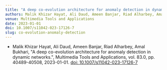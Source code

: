 ```yaml
---
title: "A deep co-evolution architecture for anomaly detection in dynamic networks"
authors: Malik Khizar Hayat, Ali Daud, Ameen Banjar, Riad Alharbey, Amal Bukhari
venue: Multimedia Tools and Applications
date: 2023-01-01
doi: 10.1007/s11042-023-17126-7
slug: co-evolution-anomaly-detection
---
```


- Malik Khizar Hayat, Ali Daud, Ameen Banjar, Riad Alharbey, Amal Bukhari, "A deep co-evolution architecture for anomaly detection in dynamic networks.", Multimedia Tools and Applications, vol. 83.0, pp. 40489-40508, 2023-01-01. [doi: 10.1007/s11042-023-17126-7](10.1007/s11042-023-17126-7)
